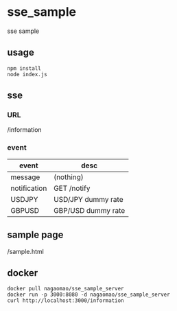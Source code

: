 # sse_sample
sse sample

## usage
```
npm install
node index.js
```

## sse
### URL
/information
### event
|event|desc|
|---|---|
|message|(nothing)|
|notification|GET /notify|
|USDJPY|USD/JPY dummy rate|
|GBPUSD|GBP/USD dummy rate|

## sample page
/sample.html

## docker
```
docker pull nagaomao/sse_sample_server
docker run -p 3000:8080 -d nagaomao/sse_sample_server
curl http://localhost:3000/information
```
